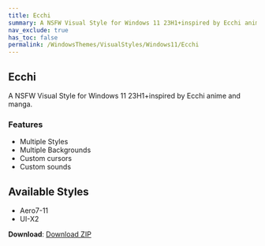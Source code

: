 ```yaml
---
title: Ecchi
summary: A NSFW Visual Style for Windows 11 23H1+inspired by Ecchi anime and manga
nav_exclude: true
has_toc: false
permalink: /WindowsThemes/VisualStyles/Windows11/Ecchi
---
```


## Ecchi
A NSFW Visual Style for Windows 11 23H1+inspired by Ecchi anime and manga.

<!-- <img align="center" src="" alt="Preview" width="80%" /> -->

### Features

- Multiple Styles
- Multiple Backgrounds
- Custom cursors
- Custom sounds

## Available Styles

- Aero7-11
- UI-X2

**Download**: [Download ZIP](https://gitlab.com/the-back-room/visual-styles/windows-11/nsfw/ecchi/-/archive/main/ecchi-main.zip)